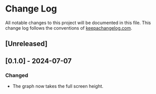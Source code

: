 # Change Log
All notable changes to this project will be documented in this file. This change
log follows the conventions of [keepachangelog.com](http://keepachangelog.com/).

## [Unreleased]

## [0.1.0] - 2024-07-07
### Changed
- The graph now takes the full screen height.
